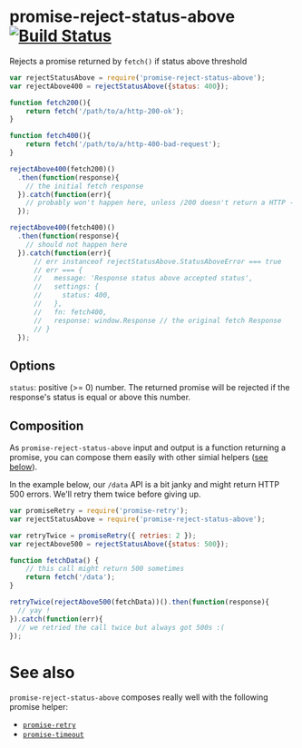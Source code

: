 # promise-reject-status-above [![Build Status](https://travis-ci.org/songkick/promise-reject-status-above.svg)](https://travis-ci.org/songkick/promise-promise-reject-status-above)

Rejects a promise returned by `fetch()` if status above threshold

```js
var rejectStatusAbove = require('promise-reject-status-above');
var rejectAbove400 = rejectStatusAbove({status: 400});

function fetch200(){
    return fetch('/path/to/a/http-200-ok');
}

function fetch400(){
    return fetch('/path/to/a/http-400-bad-request');
}

rejectAbove400(fetch200)()
  .then(function(response){
    // the initial fetch response
  }).catch(function(err){
    // probably won't happen here, unless /200 doesn't return a HTTP - 200
  });

rejectAbove400(fetch400)()
  .then(function(response){
    // should not happen here
  }).catch(function(err){
      // err instanceof rejectStatusAbove.StatusAboveError === true
      // err === {
      //   message: 'Response status above accepted status',
      //   settings: {
      //     status: 400,
      //   },
      //   fn: fetch400,
      //   response: window.Response // the original fetch Response
      // }
  });
```

## Options

`status`: positive (>= 0) number. The returned promise will be rejected if the
response's status is equal or above this number.

## Composition

As `promise-reject-status-above` input and output is a function returning a promise, you can compose them easily with other simial helpers ([see below](#see-also)).

In the example below, our `/data` API is a bit janky and might return HTTP 500 errors. We'll retry them twice before giving up.

```js
var promiseRetry = require('promise-retry');
var rejectStatusAbove = require('promise-reject-status-above');

var retryTwice = promiseRetry({ retries: 2 });
var rejectAbove500 = rejectStatusAbove({status: 500});

function fetchData() {
    // this call might return 500 sometimes
    return fetch('/data');
}

retryTwice(rejectAbove500(fetchData))().then(function(response){
  // yay !
}).catch(function(err){
  // we retried the call twice but always got 500s :(
});
```

# See also

`promise-reject-status-above` composes really well with the following promise helper:

* [`promise-retry`](https://github.com/songkick/promise-retry)
* [`promise-timeout`](https://github.com/songkick/promise-timeout)
